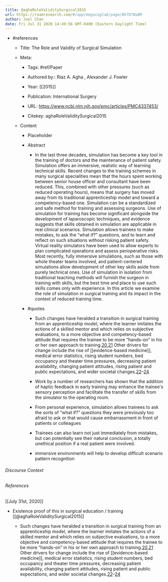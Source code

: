 ```yaml
---
title: @aghaRoleValiditySurgical2015
url: https://roamresearch.com/#/app/megacoglab/page/NV7D7WaBR
author: Joel Chan
date: Fri Jul 31 2020 14:49:56 GMT-0400 (Eastern Daylight Time)
---
```


- #references

    - Title: The Role and Validity of Surgical Simulation

    - Meta:

        - Tags: #ref/Paper

        - Authored by::  Riaz A. Agha ,  Alexander J. Fowler

        - Year: [[2015]]

        - Publication: International Surgery

        - URL: https://www.ncbi.nlm.nih.gov/pmc/articles/PMC4337453/

        - Citekey: aghaRoleValiditySurgical2015

    - Content

        - Placeholder

        - Abstract

            - In the last three decades, simulation has become a key tool in the training of doctors and the maintenance of patient safety. Simulation offers an immersive, realistic way of learning technical skills. Recent changes to the training schemes in many surgical specialities mean that the hours spent working between senior house officer and consultant have been reduced. This, combined with other pressures (such as reduced operating hours), means that surgery has moved away from its traditional apprenticeship model and toward a competency-based one. Simulation can be a standardized and safe method for training and assessing surgeons. Use of simulation for training has become significant alongside the development of laparoscopic techniques, and evidence suggests that skills obtained in simulation are applicable in real clinical scenarios. Simulation allows trainees to make mistakes, to ask the “what if?” questions, and to learn and reflect on such situations without risking patient safety. Virtual reality simulators have been used to allow experts to plan complicated operations and assess perioperative risks. Most recently, fully immersive simulations, such as those with whole theater teams involved, and patient-centered simulations allow development of other key skills aside from purely technical ones. Use of simulation in isolation from traditional teaching methods will furnish the surgeon in training with skills, but the best time and place to use such skills comes only with experience. In this article we examine the role of simulation in surgical training and its impact in the context of reduced training time.

        - #quotes

            - Such changes have heralded a transition in surgical training from an apprenticeship model, where the learner imitates the actions of a skilled mentor and which relies on subjective evaluations, to a more objective and competency-based attitude that requires the trainee to be more “hands-on” in his or her own approach to training.[20](#i0020-8868-100-2-350-b20),[21](#i0020-8868-100-2-350-b21) Other drivers for change include the rise of [[evidence-based medicine]], medical error statistics, rising student numbers, bed occupancy and theater time pressures, decreasing patient availability, changing patient attitudes, rising patient and public expectations, and wider societal changes.[22](#i0020-8868-100-2-350-b22)–[24](#i0020-8868-100-2-350-b24)

            - Work by a number of researchers has shown that the addition of haptic feedback in early training may enhance the trainee's sensory perception and facilitate the transfer of skills from the simulator to the operating room.

            - From personal experience, simulation allows trainees to ask the sorts of “what if?” questions they were previously too afraid to ask or that would cause embarrassment in front of patients or colleagues

            - Trainees can also learn not just immediately from mistakes, but can potentially see their natural conclusion, a totally unethical position if a real patient were involved.

            - immersive environments will help to develop difficult scenario pattern recognition

###### Discourse Context



###### References

[[July 31st, 2020]]

- Existence proof of this in surgical education / training [[@aghaRoleValiditySurgical2015]]

    - Such changes have heralded a transition in surgical training from an apprenticeship model, where the learner imitates the actions of a skilled mentor and which relies on subjective evaluations, to a more objective and competency-based attitude that requires the trainee to be more “hands-on” in his or her own approach to training.[20](#i0020-8868-100-2-350-b20),[21](#i0020-8868-100-2-350-b21) Other drivers for change include the rise of [[evidence-based medicine]], medical error statistics, rising student numbers, bed occupancy and theater time pressures, decreasing patient availability, changing patient attitudes, rising patient and public expectations, and wider societal changes.[22](#i0020-8868-100-2-350-b22)–[24](#i0020-8868-100-2-350-b24)
